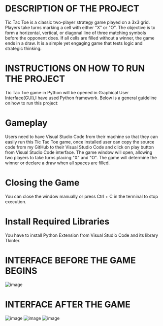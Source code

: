 # DESCRIPTION OF THE PROJECT

Tic Tac Toe is a classic two-player strategy game played on a 3x3 grid. Players take turns marking a cell with either "X" or "O".
The objective is to form a horizontal, vertical, or diagonal line of three matching symbols before the opponent does.
If all cells are filled without a winner, the game ends in a draw. It is a simple yet engaging game that tests logic and strategic thinking. 

# INSTRUCTIONS ON HOW TO RUN THE PROJECT
 
Tic Tac Toe game in Python will be opened in Graphical User Interface(GUI),I have used Python framework. Below is a general guideline on how to run this project:
# Gameplay
Users need to have Visual Studio Code from their machine so that they can easily run this Tic Tac Toe game, once installed user can copy the source code from my GitHub to their 
Visual Studio Code and click on play button from Visual Studio Code interface.
The game window will open, allowing two players to take turns placing "X" and "O".
The game will determine the winner or declare a draw when all spaces are filled.
# Closing the Game
You can close the window manually or press Ctrl + C in the terminal to stop execution.
# Install Required Libraries
You have to install Python Extension from Visual Studio Code and its library Tkinter.


   # INTERFACE BEFORE THE GAME BEGINS

  ![image](https://github.com/user-attachments/assets/326a7825-399e-41fc-bc93-99d0a1024e79)

   # INTERFACE AFTER THE GAME

   ![image](https://github.com/user-attachments/assets/3e35511d-7da4-4c49-9817-f561a389c4c3)
   ![image](https://github.com/user-attachments/assets/ffddfc19-631c-4081-a70c-f854f458cc25)
   ![image](https://github.com/user-attachments/assets/7df5e210-0c7e-464d-b4d6-44433bfd303a)



